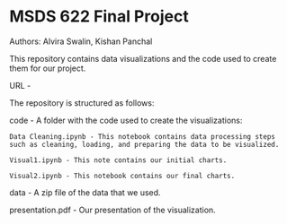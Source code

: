 # MSDS 622 Final Project

Authors: Alvira Swalin, Kishan Panchal

This repository contains data visualizations and the code used to create them for our project.

URL - 

The repository is structured as follows:

code - A folder with the code used to create the visualizations:

	Data Cleaning.ipynb - This notebook contains data processing steps such as cleaning, loading, and preparing the data to be visualized.
	
	Visual1.ipynb - This note contains our initial charts.

	Visual2.ipynb - This notebook contains our final charts.

data - A zip file of the data that we used.

presentation.pdf - Our presentation of the visualization.